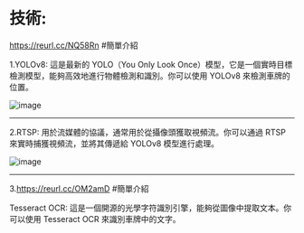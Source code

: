 技術:
=================

https://reurl.cc/NQ58Rn #簡單介紹



1.YOLOv8: 這是最新的 YOLO（You Only Look Once）模型，它是一個實時目標檢測模型，能夠高效地進行物體檢測和識別。你可以使用 YOLOv8 來檢測車牌的位置。

![image](https://github.com/user-attachments/assets/352b3e96-b33c-417f-bb92-c1aca176cb1e)

---------------------



2.RTSP: 用於流媒體的協議，通常用於從攝像頭獲取視頻流。你可以通過 RTSP 來實時捕獲視頻流，並將其傳遞給 YOLOv8 模型進行處理。

![image](https://github.com/user-attachments/assets/425a9d67-9b74-4bcb-882f-7b779c1a3f2c)

---------------------


3.https://reurl.cc/OM2amD #簡單介紹


Tesseract OCR: 這是一個開源的光學字符識別引擎，能夠從圖像中提取文本。你可以使用 Tesseract OCR 來識別車牌中的文字。

